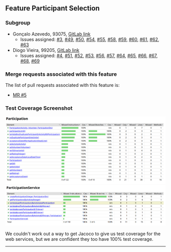 ## Feature Participant Selection

### Subgroup
 - Gonçalo Azevedo, 93075, [GitLab link](https://gitlab.rnl.tecnico.ulisboa.pt/ist193075)
   + Issues assigned: [#3](https://gitlab.rnl.tecnico.ulisboa.pt/es/es24-61/-/issues/3), [#49](https://gitlab.rnl.tecnico.ulisboa.pt/es/es24-61/-/issues/49), [#50](https://gitlab.rnl.tecnico.ulisboa.pt/es/es24-61/-/issues/50), [#54](https://gitlab.rnl.tecnico.ulisboa.pt/es/es24-61/-/issues/54), [#55](https://gitlab.rnl.tecnico.ulisboa.pt/es/es24-61/-/issues/55), [#58](https://gitlab.rnl.tecnico.ulisboa.pt/es/es24-61/-/issues/58), [#59](https://gitlab.rnl.tecnico.ulisboa.pt/es/es24-61/-/issues/59), [#60](https://gitlab.rnl.tecnico.ulisboa.pt/es/es24-61/-/issues/60), [#61](https://gitlab.rnl.tecnico.ulisboa.pt/es/es24-61/-/issues/61), [#62](https://gitlab.rnl.tecnico.ulisboa.pt/es/es24-61/-/issues/62), [#63](https://gitlab.rnl.tecnico.ulisboa.pt/es/es24-61/-/issues/63)
- Diogo Vieira, 99205, [GitLab link](https://gitlab.rnl.tecnico.ulisboa.pt/ist199205)
  + Issues assigned: [#4](https://gitlab.rnl.tecnico.ulisboa.pt/es/es24-61/-/issues/4), [#51](https://gitlab.rnl.tecnico.ulisboa.pt/es/es24-61/-/issues/51), [#52](https://gitlab.rnl.tecnico.ulisboa.pt/es/es24-61/-/issues/52), [#53](https://gitlab.rnl.tecnico.ulisboa.pt/es/es24-61/-/issues/53), [#56](https://gitlab.rnl.tecnico.ulisboa.pt/es/es24-61/-/issues/56), [#57](https://gitlab.rnl.tecnico.ulisboa.pt/es/es24-61/-/issues/57), [#64](https://gitlab.rnl.tecnico.ulisboa.pt/es/es24-61/-/issues/64), [#65](https://gitlab.rnl.tecnico.ulisboa.pt/es/es24-61/-/issues/65), [#66](https://gitlab.rnl.tecnico.ulisboa.pt/es/es24-61/-/issues/66), [#67](https://gitlab.rnl.tecnico.ulisboa.pt/es/es24-61/-/issues/67), [#68](https://gitlab.rnl.tecnico.ulisboa.pt/es/es24-61/-/issues/68), [#69](https://gitlab.rnl.tecnico.ulisboa.pt/es/es24-61/-/issues/69)
 
### Merge requests associated with this feature

The list of pull requests associated with this feature is:

 - [MR #5](https://gitlab.rnl.tecnico.ulisboa.pt/es/es24-61/-/merge_requests/5)


### Test Coverage Screenshot

![Test Coverage Domain](./test-coverage-screenshots/sp-coverage-domain.png)
![Test Coverage Service](./test-coverage-screenshots/sp-coverage-service.png)

We couldn't work out a way to get Jacoco to give us test coverage for the web services, but we are confident they too have 100% test coverage.

---
